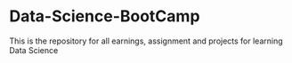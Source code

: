 # Data-Science-BootCamp
This is the repository for all earnings, assignment and projects for learning Data Science
